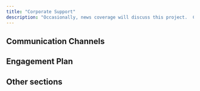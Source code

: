 ```yaml
---
title: "Corporate Support"
description: "Occasionally, news coverage will discuss this project.  Check here for a summary of such news as well as our own announcements and highlights."
---
```


## Communication Channels


## Engagement Plan


## Other sections





